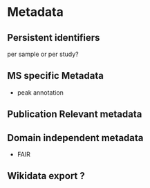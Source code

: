 # Metadata

## Persistent identifiers
per sample or per study?

## MS specific Metadata
- peak annotation

## Publication Relevant metadata

## Domain independent metadata
- FAIR

## Wikidata export ?
